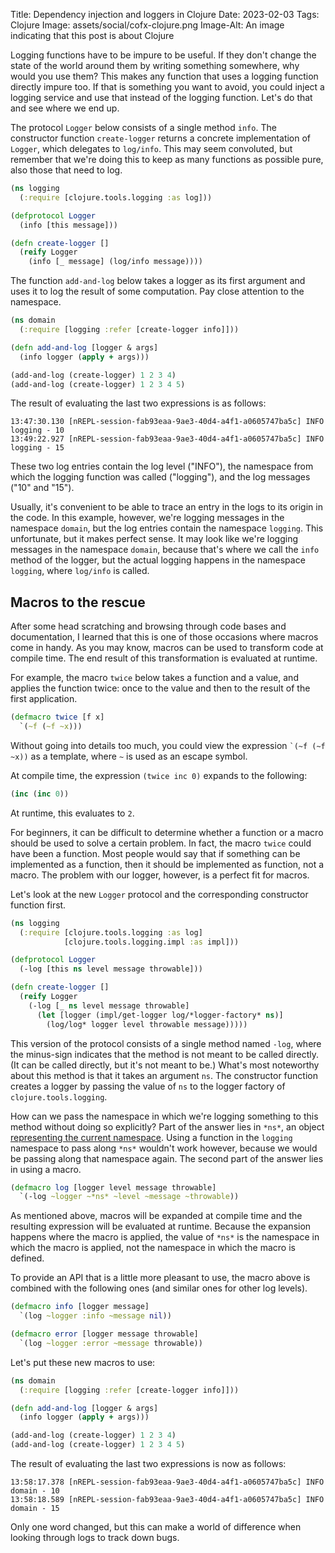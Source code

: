 Title: Dependency injection and loggers in Clojure
Date: 2023-02-03
Tags: Clojure
Image: assets/social/cofx-clojure.png
Image-Alt: An image indicating that this post is about Clojure

Logging functions have to be impure to be useful.
If they don't change the state of the world around them by writing something somewhere, why would you use them?
This makes any function that uses a logging function directly impure too.
If that is something you want to avoid, you could inject a logging service and use that instead of the logging function.
Let's do that and see where we end up.

<!-- end-of-preview -->

The protocol `Logger` below consists of a single method `info`.
The constructor function `create-logger` returns a concrete implementation of `Logger`, which delegates to `log/info`.
This may seem convoluted, but remember that we're doing this to keep as many functions as possible pure, also those that need to log.

```clojure
(ns logging
  (:require [clojure.tools.logging :as log]))

(defprotocol Logger
  (info [this message]))

(defn create-logger []
  (reify Logger
    (info [_ message] (log/info message))))
```

The function `add-and-log` below takes a logger as its first argument and uses it to log the result of some computation.
Pay close attention to the namespace.

```clojure
(ns domain
  (:require [logging :refer [create-logger info]]))

(defn add-and-log [logger & args]
  (info logger (apply + args)))

(add-and-log (create-logger) 1 2 3 4)
(add-and-log (create-logger) 1 2 3 4 5)
```

The result of evaluating the last two expressions is as follows:

```shell-session
13:47:30.130 [nREPL-session-fab93eaa-9ae3-40d4-a4f1-a0605747ba5c] INFO logging - 10
13:49:22.927 [nREPL-session-fab93eaa-9ae3-40d4-a4f1-a0605747ba5c] INFO logging - 15
```

These two log entries contain the log level ("INFO"), the namespace from which the logging function was called ("logging"), and the log messages ("10" and "15").

Usually, it's convenient to be able to trace an entry in the logs to its origin in the code.
In this example, however, we're logging messages in the namespace `domain`, but the log entries contain the namespace `logging`.
This unfortunate, but it makes perfect sense.
It may look like we're logging messages in the namespace `domain`, because that's where we call the `info` method of the logger,
but the actual logging happens in the namespace `logging`, where `log/info` is called.

## Macros to the rescue

After some head scratching and browsing through code bases and documentation, I learned that this is one of those occasions where macros come in handy.
As you may know, macros can be used to transform code at compile time.
The end result of this transformation is evaluated at runtime.

For example, the macro `twice` below takes a function and a value, and applies the function twice: once to the value and then to the result of the first application.

```clojure
(defmacro twice [f x]
  `(~f (~f ~x)))
```

Without going into details too much, you could view the expression <code>`(~f (~f ~x))</code> as a template, where <code>~</code> is used as an escape symbol.

At compile time, the expression `(twice inc 0)` expands to the following:

```clojure
(inc (inc 0))
```

At runtime, this evaluates to `2`.

For beginners, it can be difficult to determine whether a function or a macro should be used to solve a certain problem.
In fact, the macro `twice` could have been a function.
Most people would say that if something can be implemented as a function, then it should be implemented as function, not a macro.
The problem with our logger, however, is a perfect fit for macros.

Let's look at the new `Logger` protocol and the corresponding constructor function first.

```clojure
(ns logging
  (:require [clojure.tools.logging :as log]
            [clojure.tools.logging.impl :as impl]))

(defprotocol Logger
  (-log [this ns level message throwable]))

(defn create-logger []
  (reify Logger
    (-log [_ ns level message throwable]
      (let [logger (impl/get-logger log/*logger-factory* ns)]
        (log/log* logger level throwable message)))))
```

This version of the protocol consists of a single method named `-log`, where the minus-sign indicates that the method is not meant to be called directly.
(It can be called directly, but it's not meant to be.)
What's most noteworthy about this method is that it takes an argument `ns`.
The constructor function creates a logger by passing the value of `ns` to the logger factory of `clojure.tools.logging`.

How can we pass the namespace in which we're logging something to this method without doing so explicitly?
Part of the answer lies in `*ns*`, an object [representing the current namespace](https://clojuredocs.org/clojure.core/*ns*).
Using a function in the `logging` namespace to pass along `*ns*` wouldn't work however, because we would be passing along that namespace again.
The second part of the answer lies in using a macro.

```clojure
(defmacro log [logger level message throwable]
  `(-log ~logger ~*ns* ~level ~message ~throwable))
```

As mentioned above, macros will be expanded at compile time and the resulting expression will be evaluated at runtime.
Because the expansion happens where the macro is applied, the value of `*ns*` is the namespace in which the macro is applied, not the namespace in which the macro is defined.

To provide an API that is a little more pleasant to use, the macro above is combined with the following ones (and similar ones for other log levels).

```clojure
(defmacro info [logger message]
  `(log ~logger :info ~message nil))

(defmacro error [logger message throwable]
  `(log ~logger :error ~message throwable))
```

Let's put these new macros to use:

```clojure
(ns domain
  (:require [logging :refer [create-logger info]]))

(defn add-and-log [logger & args]
  (info logger (apply + args)))

(add-and-log (create-logger) 1 2 3 4)
(add-and-log (create-logger) 1 2 3 4 5)
```

The result of evaluating the last two expressions is now as follows:

```shell-session
13:58:17.378 [nREPL-session-fab93eaa-9ae3-40d4-a4f1-a0605747ba5c] INFO  domain - 10
13:58:18.589 [nREPL-session-fab93eaa-9ae3-40d4-a4f1-a0605747ba5c] INFO  domain - 15
```

Only one word changed, but this can make a world of difference when looking through logs to track down bugs.
